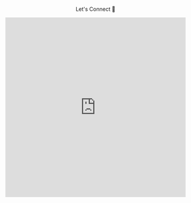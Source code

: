 <div align="center" >
<p>
<img alt="" src="https://capsule-render.vercel.app/api?text=Hello%20%F0%9F%8C%8D,%20this%20is%20Mine!%20&animation=fadeIn&type=waving&color=gradient&height=100"/>
</p>

<div> <p>Let's Connect 💭</p>
<span style="display: flex;" > 
<a href="https://linkedin.com/monye-chukwuyem"> <img alt="" src="https://cdn1.iconfinder.com/data/icons/pen-sketch-icons-set/256/social_media_icons_pen_sketch_icons_set_256x256_0010_linkedin.png" /> </a>
<a href="https://twitter.com/gunzpapi"> <img alt="" src="https://cdn0.iconfinder.com/data/icons/squarico/135/squarico-18-512.png"/> </a>
</span>
<iframe src="https://giphy.com/embed/cMPdlbcUKl3xkMCyD3" width="480" height="480" frameBorder="0" class="giphy-embed" allowFullScreen></iframe><p></p>

</div>
 </div>

